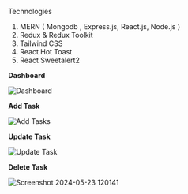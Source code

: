 Technologies
1. MERN ( Mongodb , Express.js, React.js, Node.js )
2. Redux & Redux Toolkit 
3. Tailwind CSS 
4. React Hot Toast 
5. React Sweetalert2


**Dashboard**

![Dashboard](https://github.com/parmilan1998/mern-redux-task-management/assets/103124559/29886183-f6c9-45b6-9fcc-ae30acefb9bd)

**Add Task**

![Add Tasks](https://github.com/parmilan1998/mern-redux-task-management/assets/103124559/bbab3d85-f2c9-4f80-850d-2b049e44a82b)

**Update Task**

![Update Task](https://github.com/parmilan1998/mern-redux-task-management/assets/103124559/c2c56644-ee94-479b-aee8-0ce218c12775)

**Delete Task**

![Screenshot 2024-05-23 120141](https://github.com/parmilan1998/mern-redux-task-management/assets/103124559/c826e2f5-4795-4fd1-9676-8c2ba3cbc020)
